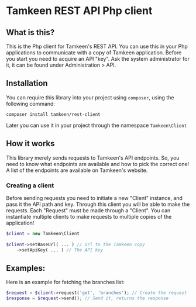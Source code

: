 # Tamkeen REST API Php client

## What is this?
This is the Php client for Tamkeen's REST API. You can use this in your Php applications to communicate with a copy of Tamkeen application. Before you start you need to acquire an API "key". Ask the system administrator for it, it can be found under Administration > API.

## Installation
You can require this library into your project using `composer`, using the following command:
```shell
composer install tamkeen/rest-client
```
Later you can use it in your project through the namespace `Tamkeen\Client`

## How it works
This library merely sends requests to Tamkeen's API endpoints. So, you need to know what endpoints are available and how to pick the correct one! A list of the endpoints are available on Tamkeen's website.

### Creating a client
Before sending requests you need to initiate a new "Client" instance, and pass it the API path and key. Through this client you will be able to make the requests. Each "Request" must be made through a "Client". You can instantiate multiple clients to make requests to multiple copies of the application! 
```php
$client = new Tamkeen\Client
	
$client->setBaseUrl( ... ) // Url to the Tamkeen copy
    ->setApiKey( ... ) // The API key
```

## Examples:
Here is an example for fetching the branches list:
```php
$request = $client->request('get', 'branches'); // Create the request
$response = $request->send(); // Send it, returns the response
```
